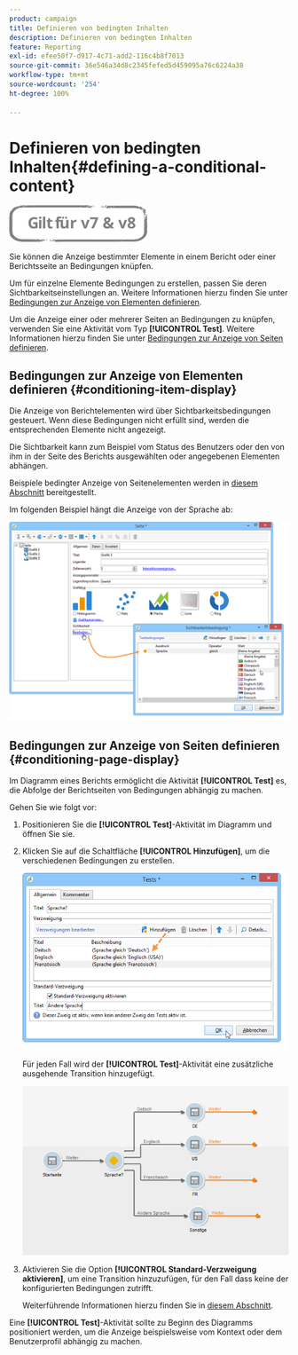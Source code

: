 ```yaml
---
product: campaign
title: Definieren von bedingten Inhalten
description: Definieren von bedingten Inhalten
feature: Reporting
exl-id: efee50f7-d917-4c71-add2-116c4b8f7013
source-git-commit: 36e546a34d8c2345fefed5d459095a76c6224a38
workflow-type: tm+mt
source-wordcount: '254'
ht-degree: 100%

---
```


# Definieren von bedingten Inhalten{#defining-a-conditional-content}

![](../../assets/common.svg)

Sie können die Anzeige bestimmter Elemente in einem Bericht oder einer Berichtsseite an Bedingungen knüpfen.

Um für einzelne Elemente Bedingungen zu erstellen, passen Sie deren Sichtbarkeitseinstellungen an. Weitere Informationen hierzu finden Sie unter [Bedingungen zur Anzeige von Elementen definieren](#conditioning-item-display).

Um die Anzeige einer oder mehrerer Seiten an Bedingungen zu knüpfen, verwenden Sie eine Aktivität vom Typ **[!UICONTROL Test]**. Weitere Informationen hierzu finden Sie unter [Bedingungen zur Anzeige von Seiten definieren](#conditioning-page-display).

## Bedingungen zur Anzeige von Elementen definieren {#conditioning-item-display}

Die Anzeige von Berichtelementen wird über Sichtbarkeitsbedingungen gesteuert. Wenn diese Bedingungen nicht erfüllt sind, werden die entsprechenden Elemente nicht angezeigt.

Die Sichtbarkeit kann zum Beispiel vom Status des Benutzers oder den von ihm in der Seite des Berichts ausgewählten oder angegebenen Elementen abhängen.

Beispiele bedingter Anzeige von Seitenelementen werden in [diesem Abschnitt](../../web/using/form-rendering.md#defining-fields-conditional-display) bereitgestellt.

Im folgenden Beispiel hängt die Anzeige von der Sprache ab:

![](assets/reporting_display_condition.png)

## Bedingungen zur Anzeige von Seiten definieren {#conditioning-page-display}

Im Diagramm eines Berichts ermöglicht die Aktivität **[!UICONTROL Test]** es, die Abfolge der Berichtseiten von Bedingungen abhängig zu machen.

Gehen Sie wie folgt vor:

1. Positionieren Sie die **[!UICONTROL Test]**-Aktivität im Diagramm und öffnen Sie sie.
1. Klicken Sie auf die Schaltfläche **[!UICONTROL Hinzufügen]**, um die verschiedenen Bedingungen zu erstellen.

   ![](assets/reporting_test_sample.png)

   Für jeden Fall wird der **[!UICONTROL Test]**-Aktivität eine zusätzliche ausgehende Transition hinzugefügt.

   ![](assets/reporting_test_transitions.png)

1. Aktivieren Sie die Option **[!UICONTROL Standard-Verzweigung aktivieren]**, um eine Transition hinzuzufügen, für den Fall dass keine der konfigurierten Bedingungen zutrifft.

   Weiterführende Informationen hierzu finden Sie in [diesem Abschnitt](../../web/using/defining-web-forms-page-sequencing.md#conditional-page-display).

Eine **[!UICONTROL Test]**-Aktivität sollte zu Beginn des Diagramms positioniert werden, um die Anzeige beispielsweise vom Kontext oder dem Benutzerprofil abhängig zu machen.
